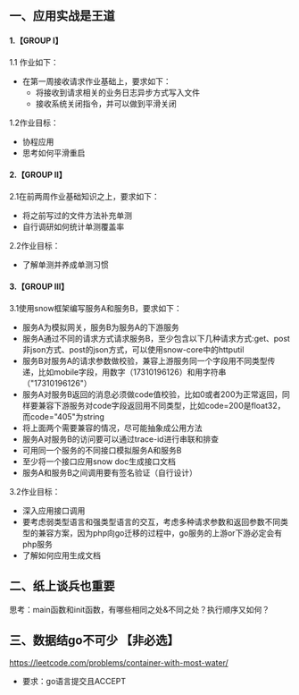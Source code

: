 ## 一、应用实战是王道
#### 1.【GROUP I】
1.1 作业如下：
- 在第一周接收请求作业基础上，要求如下：
  - 将接收到请求相关的业务日志异步方式写入文件
  - 接收系统关闭指令，并可以做到平滑关闭

1.2作业目标：
- 协程应用
- 思考如何平滑重启


#### 2.【GROUP II】
2.1在前两周作业基础知识之上，要求如下：
- 将之前写过的文件方法补充单测
- 自行调研如何统计单测覆盖率

2.2作业目标：
- 了解单测并养成单测习惯

#### 3.【GROUP III】
3.1使用snow框架编写服务A和服务B，要求如下：
- 服务A为模拟网关，服务B为服务A的下游服务
- 服务A通过不同的请求方式请求服务B，至少包含以下几种请求方式:get、post非json方式、post的json方式，可以使用snow-core中的httputil
- 服务B对服务A的请求参数做校验，兼容上游服务同一个字段用不同类型传递，比如mobile字段，用数字（17310196126）和用字符串（"17310196126"）
- 服务A对服务B返回的消息必须做code值校验，比如0或者200为正常返回，同样要兼容下游服务对code字段返回用不同类型，比如code=200是float32，而code="405"为string
- 将上面两个需要兼容的情况，尽可能抽象成公用方法
- 服务A对服务B的访问要可以通过trace-id进行串联和排查
- 可用同一个服务的不同接口模拟服务A和服务B
- 至少将一个接口应用snow doc生成接口文档
- 服务A和服务B之间调用要有签名验证（自行设计）

3.2作业目标：
- 深入应用接口调用
- 要考虑弱类型语言和强类型语言的交互，考虑多种请求参数和返回参数不同类型的兼容方案，因为php向go迁移的过程中，go服务的上游or下游必定会有php服务
- 了解如何应用生成文档


## 二、纸上谈兵也重要
思考：main函数和init函数，有哪些相同之处&不同之处？执行顺序又如何？

## 三、数据结go不可少 【非必选】
https://leetcode.com/problems/container-with-most-water/
- 要求：go语言提交且ACCEPT
